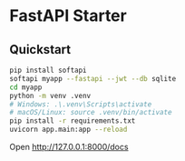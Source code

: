 # FastAPI Starter

## Quickstart
```bash
pip install softapi
softapi myapp --fastapi --jwt --db sqlite
cd myapp
python -m venv .venv
# Windows: .\.venv\Scripts\activate
# macOS/Linux: source .venv/bin/activate
pip install -r requirements.txt
uvicorn app.main:app --reload
```
Open http://127.0.0.1:8000/docs
